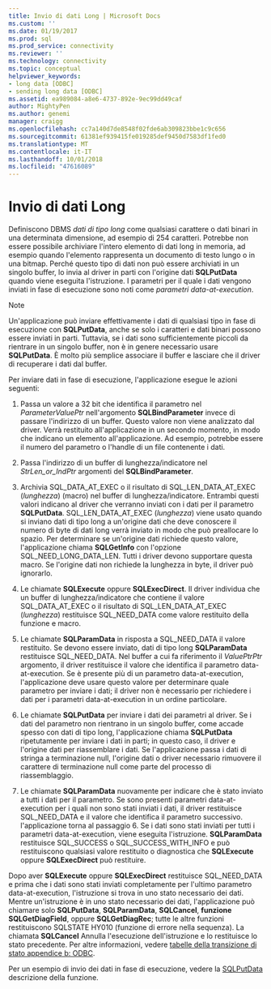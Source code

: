 ```yaml
---
title: Invio di dati Long | Microsoft Docs
ms.custom: ''
ms.date: 01/19/2017
ms.prod: sql
ms.prod_service: connectivity
ms.reviewer: ''
ms.technology: connectivity
ms.topic: conceptual
helpviewer_keywords:
- long data [ODBC]
- sending long data [ODBC]
ms.assetid: ea989084-a8e6-4737-892e-9ec99dd49caf
author: MightyPen
ms.author: genemi
manager: craigg
ms.openlocfilehash: cc7a140d7de8548f02fde6ab309823bbe1c9c656
ms.sourcegitcommit: 61381ef939415fe019285def9450d7583df1fed0
ms.translationtype: MT
ms.contentlocale: it-IT
ms.lasthandoff: 10/01/2018
ms.locfileid: "47616089"
---
```

# <a name="sending-long-data"></a>Invio di dati Long
Definiscono DBMS *dati di tipo long* come qualsiasi carattere o dati binari in una determinata dimensione, ad esempio di 254 caratteri. Potrebbe non essere possibile archiviare l'intero elemento di dati long in memoria, ad esempio quando l'elemento rappresenta un documento di testo lungo o in una bitmap. Perché questo tipo di dati non può essere archiviati in un singolo buffer, lo invia al driver in parti con l'origine dati **SQLPutData** quando viene eseguita l'istruzione. I parametri per il quale i dati vengono inviati in fase di esecuzione sono noti come *parametri data-at-execution*.  
  
> [!NOTE]  
>  Un'applicazione può inviare effettivamente i dati di qualsiasi tipo in fase di esecuzione con **SQLPutData**, anche se solo i caratteri e dati binari possono essere inviati in parti. Tuttavia, se i dati sono sufficientemente piccoli da rientrare in un singolo buffer, non è in genere necessario usare **SQLPutData**. È molto più semplice associare il buffer e lasciare che il driver di recuperare i dati dal buffer.  
  
 Per inviare dati in fase di esecuzione, l'applicazione esegue le azioni seguenti:  
  
1.  Passa un valore a 32 bit che identifica il parametro nel *ParameterValuePtr* nell'argomento **SQLBindParameter** invece di passare l'indirizzo di un buffer. Questo valore non viene analizzato dal driver. Verrà restituito all'applicazione in un secondo momento, in modo che indicano un elemento all'applicazione. Ad esempio, potrebbe essere il numero del parametro o l'handle di un file contenente i dati.  
  
2.  Passa l'indirizzo di un buffer di lunghezza/indicatore nel *StrLen_or_IndPtr* argomenti del **SQLBindParameter**.  
  
3.  Archivia SQL_DATA_AT_EXEC o il risultato di SQL_LEN_DATA_AT_EXEC (*lunghezza*) (macro) nel buffer di lunghezza/indicatore. Entrambi questi valori indicano al driver che verranno inviati con i dati per il parametro **SQLPutData**. SQL_LEN_DATA_AT_EXEC (*lunghezza*) viene usato quando si inviano dati di tipo long a un'origine dati che deve conoscere il numero di byte di dati long verrà inviato in modo che può preallocare lo spazio. Per determinare se un'origine dati richiede questo valore, l'applicazione chiama **SQLGetInfo** con l'opzione SQL_NEED_LONG_DATA_LEN. Tutti i driver devono supportare questa macro. Se l'origine dati non richiede la lunghezza in byte, il driver può ignorarlo.  
  
4.  Le chiamate **SQLExecute** oppure **SQLExecDirect**. Il driver individua che un buffer di lunghezza/indicatore che contiene il valore SQL_DATA_AT_EXEC o il risultato di SQL_LEN_DATA_AT_EXEC (*lunghezza*) restituisce SQL_NEED_DATA come valore restituito della funzione e macro.  
  
5.  Le chiamate **SQLParamData** in risposta a SQL_NEED_DATA il valore restituito. Se devono essere inviato, dati di tipo long **SQLParamData** restituisce SQL_NEED_DATA. Nel buffer a cui fa riferimento il *ValuePtrPtr* argomento, il driver restituisce il valore che identifica il parametro data-at-execution. Se è presente più di un parametro data-at-execution, l'applicazione deve usare questo valore per determinare quale parametro per inviare i dati; il driver non è necessario per richiedere i dati per i parametri data-at-execution in un ordine particolare.  
  
6.  Le chiamate **SQLPutData** per inviare i dati dei parametri al driver. Se i dati del parametro non rientrano in un singolo buffer, come accade spesso con dati di tipo long, l'applicazione chiama **SQLPutData** ripetutamente per inviare i dati in parti; in questo caso, il driver e l'origine dati per riassemblare i dati. Se l'applicazione passa i dati di stringa a terminazione null, l'origine dati o driver necessario rimuovere il carattere di terminazione null come parte del processo di riassemblaggio.  
  
7.  Le chiamate **SQLParamData** nuovamente per indicare che è stato inviato a tutti i dati per il parametro. Se sono presenti parametri data-at-execution per i quali non sono stati inviati i dati, il driver restituisce SQL_NEED_DATA e il valore che identifica il parametro successivo. l'applicazione torna al passaggio 6. Se i dati sono stati inviati per tutti i parametri data-at-execution, viene eseguita l'istruzione. **SQLParamData** restituisce SQL_SUCCESS o SQL_SUCCESS_WITH_INFO e può restituiscono qualsiasi valore restituito o diagnostica che **SQLExecute** oppure **SQLExecDirect** può restituire.  
  
 Dopo aver **SQLExecute** oppure **SQLExecDirect** restituisce SQL_NEED_DATA e prima che i dati sono stati inviati completamente per l'ultimo parametro data-at-execution, l'istruzione si trova in uno stato necessario dei dati. Mentre un'istruzione è in uno stato necessario dei dati, l'applicazione può chiamare solo **SQLPutData**, **SQLParamData**, **SQLCancel**, **funzione SQLGetDiagField**, oppure **SQLGetDiagRec**; tutte le altre funzioni restituiscono SQLSTATE HY010 (funzione di errore nella sequenza). La chiamata **SQLCancel** Annulla l'esecuzione dell'istruzione e lo restituisce lo stato precedente. Per altre informazioni, vedere [tabelle della transizione di stato appendice b: ODBC](../../../odbc/reference/appendixes/appendix-b-odbc-state-transition-tables.md).  
  
 Per un esempio di invio dei dati in fase di esecuzione, vedere la [SQLPutData](../../../odbc/reference/syntax/sqlputdata-function.md) descrizione della funzione.
